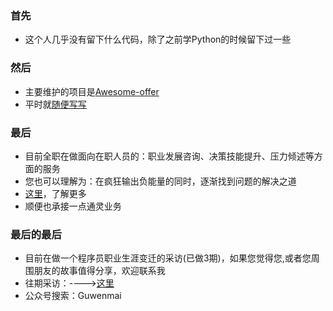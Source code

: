 ### 首先
- 这个人几乎没有留下什么代码，除了之前学Python的时候留下过一些
### 然后
- 主要维护的项目是[Awesome-offer](https://github.com/lietoumai/Awesome-offer)
- 平时就[随便写写](https://github.com/lietoumai/Reflection)
### 最后
- 目前全职在做面向在职人员的：职业发展咨询、决策技能提升、压力倾述等方面的服务
- 您也可以理解为：在疯狂输出负能量的同时，逐渐找到问题的解决之道
- [这里](http://guwenmai.sxl.cn/)，了解更多
- 顺便也承接一点通灵业务
### 最后的最后
- 目前在做一个程序员职业生涯变迁的采访(已做3期)，如果您觉得您,或者您周围朋友的故事值得分享，欢迎联系我
- 往期采访：---->[这里](https://mp.weixin.qq.com/mp/appmsgalbum?action=getalbum&album_id=1496616199663730689&__biz=MzA4MjU3NDQ1MA==#wechat_redirect)
- 公众号搜索：Guwenmai

